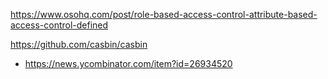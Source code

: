 https://www.osohq.com/post/role-based-access-control-attribute-based-access-control-defined

https://github.com/casbin/casbin
* https://news.ycombinator.com/item?id=26934520